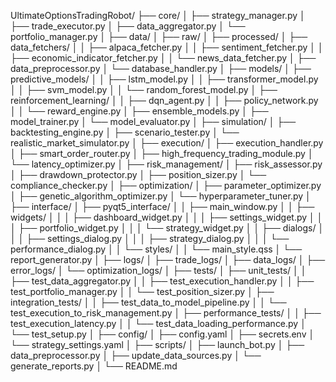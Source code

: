 UltimateOptionsTradingRobot/
├── core/
│   ├── strategy_manager.py
│   ├── trade_executor.py
│   ├── data_aggregator.py
│   └── portfolio_manager.py
│
├── data/
│   ├── raw/
│   ├── processed/
│   ├── data_fetchers/
│   │   ├── alpaca_fetcher.py
│   │   ├── sentiment_fetcher.py
│   │   ├── economic_indicator_fetcher.py
│   │   └── news_data_fetcher.py
│   ├── data_preprocessor.py
│   └── database_handler.py
│
├── models/
│   ├── predictive_models/
│   │   ├── lstm_model.py
│   │   ├── transformer_model.py
│   │   ├── svm_model.py
│   │   └── random_forest_model.py
│   ├── reinforcement_learning/
│   │   ├── dqn_agent.py
│   │   ├── policy_network.py
│   │   └── reward_engine.py
│   ├── ensemble_models.py
│   ├── model_trainer.py
│   └── model_evaluator.py
│
├── simulation/
│   ├── backtesting_engine.py
│   ├── scenario_tester.py
│   └── realistic_market_simulator.py
│
├── execution/
│   ├── execution_handler.py
│   ├── smart_order_router.py
│   ├── high_frequency_trading_module.py
│   └── latency_optimizer.py
│
├── risk_management/
│   ├── risk_assessor.py
│   ├── drawdown_protector.py
│   ├── position_sizer.py
│   └── compliance_checker.py
│
├── optimization/
│   ├── parameter_optimizer.py
│   ├── genetic_algorithm_optimizer.py
│   └── hyperparameter_tuner.py
│
├── interface/
│   ├── pyqt5_interface/
│   │   ├── main_window.py
│   │   ├── widgets/
│   │   │   ├── dashboard_widget.py
│   │   │   ├── settings_widget.py
│   │   │   ├── portfolio_widget.py
│   │   │   └── strategy_widget.py
│   │   ├── dialogs/
│   │   │   ├── settings_dialog.py
│   │   │   ├── strategy_dialog.py
│   │   │   └── performance_dialog.py
│   │   └── styles/
│   │       └── main_style.qss
│   └── report_generator.py
│
├── logs/
│   ├── trade_logs/
│   ├── data_logs/
│   ├── error_logs/
│   └── optimization_logs/
│
├── tests/
│   ├── unit_tests/
│   │   ├── test_data_aggregator.py
│   │   ├── test_execution_handler.py
│   │   ├── test_portfolio_manager.py
│   │   └── test_position_sizer.py
│   ├── integration_tests/
│   │   ├── test_data_to_model_pipeline.py
│   │   └── test_execution_to_risk_management.py
│   ├── performance_tests/
│   │   ├── test_execution_latency.py
│   │   └── test_data_loading_performance.py
│   └── test_setup.py
│
├── config/
│   ├── config.yaml
│   ├── secrets.env
│   └── strategy_settings.yaml
│
├── scripts/
│   ├── launch_bot.py
│   ├── data_preprocessor.py
│   ├── update_data_sources.py
│   └── generate_reports.py
│
└── README.md
